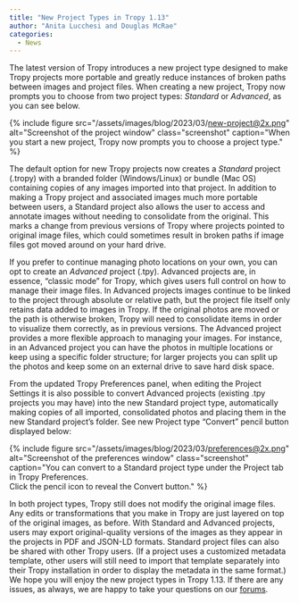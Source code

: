 ```yaml
---
title: "New Project Types in Tropy 1.13"
author: "Anita Lucchesi and Douglas McRae"
categories:
  - News
---
```

The latest version of Tropy introduces a new project type designed to make Tropy projects more portable and greatly reduce instances of broken paths between images and project files. When creating a new project, Tropy now prompts you to choose from two project types: *Standard* or *Advanced*, as you can see below.

{% include figure src="/assets/images/blog/2023/03/new-project@2x.png" alt="Screenshot of the project window" class="screenshot" caption="When you start a new project, Tropy now prompts you to choose a project type." %}

The default option for new Tropy projects now creates a *Standard* project (.tropy) with a branded folder (Windows/Linux) or bundle (Mac OS) containing copies of any images imported into that project. In addition to making a Tropy project and associated images much more portable between users, a Standard project also allows the user to access and annotate images without needing to consolidate from the original. This marks a change from previous versions of Tropy where projects pointed to original image files, which could sometimes result in broken paths if image files got moved around on your hard drive.

If you prefer to continue managing photo locations on your own, you can opt to create an *Advanced* project (.tpy). Advanced projects are, in essence, “classic mode” for Tropy, which gives users full control on how to manage their  image files. In Advanced projects images continue to be linked to the project through absolute or relative path, but the project file itself only retains data added to images in Tropy. If the original photos are moved or the path is otherwise broken, Tropy will need to consolidate items in order to visualize them correctly, as in previous  versions. The Advanced project provides a more flexible approach to managing your images. For instance, in an Advanced project you can have the photos in multiple locations or keep using a specific folder structure; for larger projects you can split up the photos and keep some on an external drive to save hard disk space.

From the updated Tropy Preferences panel, when editing the Project Settings it is also possible to convert Advanced projects (existing .tpy projects you may have) into the new Standard project type, automatically making copies of all imported, consolidated photos and placing them in the new Standard project’s folder. See new Project type “Convert” pencil button displayed below:

{% include figure src="/assets/images/blog/2023/03/preferences@2x.png" alt="Screenshot of the preferences window" class="screenshot" caption="You can convert to a Standard project type under the Project tab in Tropy Preferences. <br>Click the pencil icon to reveal the Convert button." %}

In both project types, Tropy still does not modify the original image files. Any edits or transformations that you make in Tropy are just layered on top of the original images, as before. With Standard and Advanced projects, users may export original-quality versions of the images as they appear in the projects in PDF and JSON-LD formats. Standard project files can also be shared with other Tropy users. (If a project uses a customized metadata template, other users will still need to import that template separately into their Tropy installation in order to display the metadata in the same format.) We hope you will enjoy the new project types in Tropy 1.13. If there are any issues, as always, we are happy to take your questions on our [forums](https://forums.tropy.org/top?period=yearly). 
